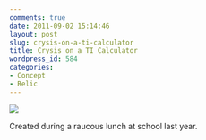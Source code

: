 ```yaml
---
comments: true
date: 2011-09-02 15:14:46
layout: post
slug: crysis-on-a-ti-calculator
title: Crysis on a TI Calculator
wordpress_id: 584
categories:
- Concept
- Relic
---
```


[![](http://www.hackniac.com/blog/wp-content/uploads/2011/09/calc_crisis-1024x402.jpg)](http://www.hackniac.com/blog/wp-content/uploads/2011/09/calc_crisis.jpg)

Created during a raucous lunch at school last year.
